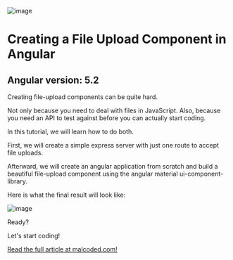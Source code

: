![image](https://raw.githubusercontent.com/LukasMarx/angular-file-upload/master/angular-file-upload-component.png)
# Creating a File Upload Component in Angular
## Angular version: 5.2

Creating file-upload components can be quite hard. 

Not only because you need to deal with files in JavaScript. Also, because you need an API to test against before you can actually start coding.

In this tutorial, we will learn how to do both. 

First, we will create a simple express server with just one route to accept file uploads.

Afterward, we will create an angular application from scratch and build a beautiful file-upload component using the angular material ui-component-library.

Here is what the final result will look like:

![image](https://raw.githubusercontent.com/LukasMarx/angular-file-upload/master/angular-file-upload-result.png)

Ready?

Let's start coding! 

[Read the full article at malcoded.com!](https://malcoded.com/posts/angular-file-upload-component-with-express)
